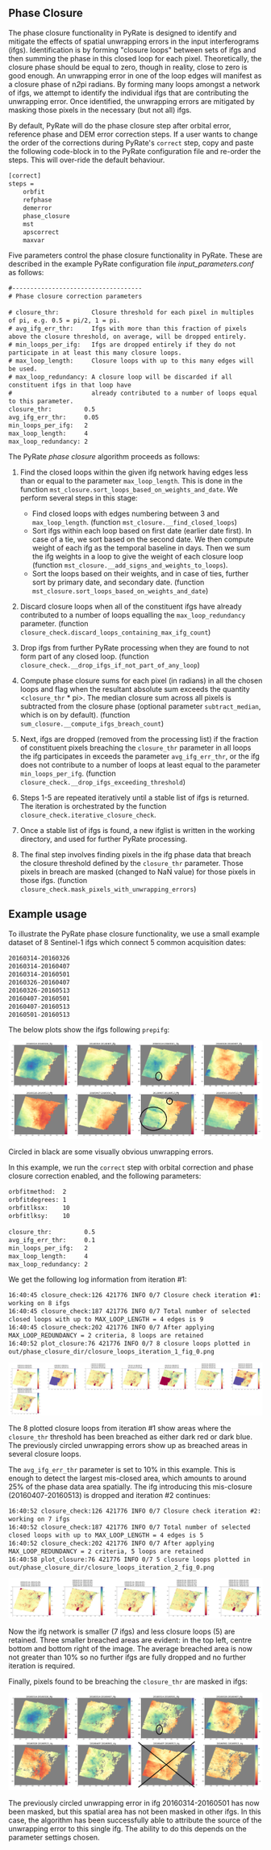 ## Phase Closure

The phase closure functionality in PyRate is designed to identify and mitigate the 
effects of spatial unwrapping errors in the input interferograms (ifgs).
Identification is by forming "closure loops" between sets of ifgs and then
summing the phase in this closed loop for each pixel. Theoretically, the closure
phase should be equal to zero, though in reality, close to zero is good enough.
An unwrapping error in one of the loop edges will manifest as a closure phase of
n*2*pi radians.
By forming many loops amongst a network of ifgs, we attempt to identify
the individual ifgs that are contributing the unwrapping error.
Once identified, the unwrapping errors are mitigated by masking those pixels in
the necessary (but not all) ifgs.

By default, PyRate will do the phase closure step after orbital error, reference
phase and DEM error correction steps.
If a user wants to change the order of the corrections during PyRate's `correct`
step, copy and paste the following code-block in to the PyRate configuration file
and re-order the steps. This will over-ride the default behaviour.

```
[correct]
steps =
    orbfit
    refphase
    demerror
    phase_closure
    mst
    apscorrect
    maxvar
```


Five parameters control the phase closure functionality in PyRate.
These are described in the example PyRate configuration file
_input_parameters.conf_ as follows:

```
#------------------------------------
# Phase closure correction parameters

# closure_thr:         Closure threshold for each pixel in multiples of pi, e.g. 0.5 = pi/2, 1 = pi.
# avg_ifg_err_thr:     Ifgs with more than this fraction of pixels above the closure threshold, on average, will be dropped entirely.
# min_loops_per_ifg:   Ifgs are dropped entirely if they do not participate in at least this many closure loops.
# max_loop_length:     Closure loops with up to this many edges will be used.
# max_loop_redundancy: A closure loop will be discarded if all constituent ifgs in that loop have
#                      already contributed to a number of loops equal to this parameter.
closure_thr:         0.5
avg_ifg_err_thr:     0.05
min_loops_per_ifg:   2
max_loop_length:     4
max_loop_redundancy: 2
```

The PyRate _phase closure_ algorithm proceeds as follows:

1. Find the closed loops within the given ifg network having edges less than or
   equal to the parameter `max_loop_length`. This is done in the function
   `mst_closure.sort_loops_based_on_weights_and_date`.
   We perform several steps in this stage:
    
    - Find closed loops with edges numbering between 3 and `max_loop_length`.
      (function `mst_closure.__find_closed_loops`)
    - Sort ifgs within each loop based on first date (earlier date first).
      In case of a tie, we sort based on the second date. We then compute
      weight of each ifg as the temporal baseline in days.
      Then we sum the ifg weights in a loop to give the weight of each closure loop
      (function `mst_closure.__add_signs_and_weights_to_loops`). 
    - Sort the loops based on their weights, and in case of ties, further
      sort by primary date, and secondary date.
      (function `mst_closure.sort_loops_based_on_weights_and_date`)

2. Discard closure loops when all of the constituent ifgs have already contributed
   to a number of loops equalling the `max_loop_redundancy` parameter.
   (function `closure_check.discard_loops_containing_max_ifg_count`)

3. Drop ifgs from further PyRate processing when they are found to not form part
   of any closed loop.
   (function `closure_check.__drop_ifgs_if_not_part_of_any_loop`)

4. Compute phase closure sums for each pixel (in radians) in all the chosen loops
   and flag when the resultant absolute sum exceeds the quantity <`closure_thr` * pi>.
   The median closure sum across all pixels is subtracted from the closure phase 
   (optional parameter `subtract_median`, which is on by default).
   (function `sum_closure.__compute_ifgs_breach_count`)

5. Next, ifgs are dropped (removed from the processing list) if the fraction of
   constituent pixels breaching the `closure_thr` parameter in all loops
   the ifg participates in exceeds the parameter `avg_ifg_err_thr`, or the ifg
   does not contribute to a number of loops at least equal to the parameter
   `min_loops_per_ifg`.
   (function `closure_check.__drop_ifgs_exceeding_threshold`)
   
6. Steps 1-5 are repeated iteratively until a stable list of ifgs is returned.
   The iteration is orchestrated by the function `closure_check.iterative_closure_check`.
   
7. Once a stable list of ifgs is found, a new ifglist is written in the working
   directory, and used for further PyRate processing.
   
8. The final step involves finding pixels in the ifg phase data that breach the
   closure threshold defined by the `closure_thr` parameter. Those pixels in breach
   are masked (changed to NaN value) for those pixels in those ifgs.
   (function `closure_check.mask_pixels_with_unwrapping_errors`)

## Example usage

To illustrate the PyRate phase closure functionality, we use a small example dataset
of 8 Sentinel-1 ifgs which connect 5 common acquisition dates:

```
20160314-20160326
20160314-20160407
20160314-20160501
20160326-20160407
20160326-20160513
20160407-20160501
20160407-20160513
20160501-20160513
```

The below plots show the ifgs following `prepifg`:

![Ifgs before phase closure correction](./images/ifg-phase-plot-1-before.png)

Circled in black are some visually obvious unwrapping errors.

In this example, we run the `correct` step with orbital correction and phase
closure correction enabled, and the following parameters:

```
orbfitmethod:  2
orbfitdegrees: 1
orbfitlksx:    10
orbfitlksy:    10

closure_thr:         0.5
avg_ifg_err_thr:     0.1
min_loops_per_ifg:   2
max_loop_length:     4
max_loop_redundancy: 2
```

We get the following log information from iteration #1:

```
16:40:45 closure_check:126 421776 INFO 0/7 Closure check iteration #1: working on 8 ifgs
16:40:45 closure_check:187 421776 INFO 0/7 Total number of selected closed loops with up to MAX_LOOP_LENGTH = 4 edges is 9
16:40:45 closure_check:202 421776 INFO 0/7 After applying MAX_LOOP_REDUNDANCY = 2 criteria, 8 loops are retained
16:40:52 plot_closure:76 421776 INFO 0/7 8 closure loops plotted in out/phase_closure_dir/closure_loops_iteration_1_fig_0.png
```

![Iteration #1 closure loops](./images/closure_loops_iteration_1_fig_0.png)

The 8 plotted closure loops from iteration #1 show areas where the `closure_thr`
threshold has been breached as either dark red or dark blue. The previously
circled unwrapping errors show up as breached areas in several closure loops.

The `avg_ifg_err_thr` parameter is set to 10% in this example. This is enough
to detect the largest mis-closed area, which amounts to around 25% of the phase
data area spatially. The ifg introducing this mis-closure (20160407-20160513)
is dropped and iteration #2 continues:

```
16:40:52 closure_check:126 421776 INFO 0/7 Closure check iteration #2: working on 7 ifgs
16:40:52 closure_check:187 421776 INFO 0/7 Total number of selected closed loops with up to MAX_LOOP_LENGTH = 4 edges is 5
16:40:52 closure_check:202 421776 INFO 0/7 After applying MAX_LOOP_REDUNDANCY = 2 criteria, 5 loops are retained
16:40:58 plot_closure:76 421776 INFO 0/7 5 closure loops plotted in out/phase_closure_dir/closure_loops_iteration_2_fig_0.png
```

![Iteration #2 closure loops](./images/closure_loops_iteration_2_fig_0.png)

Now the ifg network is smaller (7 ifgs) and less closure loops (5) are retained.
Three smaller breached areas are evident: in the top left, centre bottom and
bottom right of the image. The average breached area is now not greater than 10%
so no further ifgs are fully dropped and no further iteration is required.

Finally, pixels found to be breaching the `closure_thr` are masked in ifgs:

![Ifgs after phase closure correction](./images/ifg-phase-plot-1-after.png)

The previously circled unwrapping error in ifg 20160314-20160501 has now been
masked, but this spatial area has not been masked in other ifgs. In this case,
the algorithm has been successfully able to attribute the source of the unwrapping
error to this single ifg. The ability to do this depends on the parameter
settings chosen.

